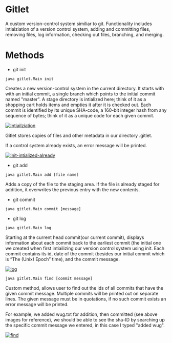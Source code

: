 # Gitlet
A custom version-control system similiar to git. Functionality includes intialziation of a version control system, adding and committing files, removing files, log information, checking out files, branching, and merging.

# Methods
* git init 

```
java gitlet.Main init
```

Creates a new version-control system in the current directory. It starts with with an initial commit, a single branch which points to the initial commit named "master". A stage directory is intialized here; think of it as a shopping cart holds items and empties it after it is checked out. Each commit is identified by its unique SHA-code, a 160-bit integer hash from any sequence of bytes; think of it as a unique code for each given commit. 

<a href="https://imgbb.com/"><img src="https://i.ibb.co/RCM5DY8/intiailziation.jpg" alt="intiailziation" border="0"></a><br />

Gitlet stores copies of files and other metadata in our directory .gitlet.

If a control system already exists, an error message will be printed.

<a href="https://imgbb.com/"><img src="https://i.ibb.co/k8rDBvw/init-intialized-already.jpg" alt="init-intialized-already" border="0"></a><br/>


* git add 

```
java gitlet.Main add [file name]
```

Adds a copy of the file to the staging area. If the file is already staged for addition, it overwrites the previous entry with the new contents. 


* git commit

```
java gitlet.Main commit [message]
```



* git log

```
java gitlet.Main log
```

Starting at the current head commit(our current commit), displays information about each commit back to the earliest commit (the initial one we created when first intiailizing our version control system using init. Each commit contains its id, date of the commit (besides our initial commit which is “The (Unix) Epoch” time), and the commit message.

<a href="https://imgbb.com/"><img src="https://i.ibb.co/BKL9v1h/log.jpg" alt="log" border="0"></a></br>


```
java gitlet.Main find [commit message]
```

Custom method, allows user to find out the ids of all commits that have the given commit message. Multiple commits will be printed out on separate lines. The given message must be in quotations, if no such commit exists an error message will be printed.

For example, we added wug.txt for addition, then committed (see above images for reference), we should be able to see the sha-ID by searching up the specific commit message we entered, in this case I typed "added wug".

<a href="https://imgbb.com/"><img src="https://i.ibb.co/SfyyNYd/find.jpg" alt="find" border="0"></a></br>





